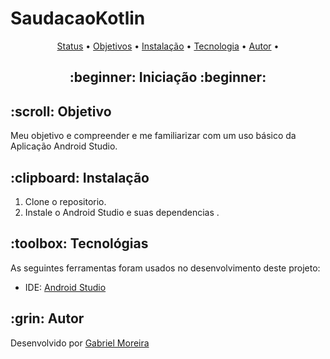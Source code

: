 # SaudacaoKotlin
<p align="center">
 <a href="#status">Status</a> • 
 <a href="#objective">Objetivos</a> •
 <a href="#installation">Instalação</a> • 
 <a href="#technology">Tecnologia</a> • 
 <a href="#author">Autor</a> •
</p>

<h2 align="center" id=status> 
	:beginner: Iniciação :beginner:
</h2>

<h2 id=objective>:scroll: Objetivo</h2>
Meu objetivo e compreender e me familiarizar com um uso básico da Aplicação Android Studio.

<h2 id=installation>:clipboard: Instalação</h2>

1. Clone o repositorio.
2. Instale o Android Studio e suas dependencias .

<h2 id=technology>:toolbox: Tecnológias</h2>

As seguintes ferramentas foram usados no desenvolvimento deste projeto:

- IDE: <a href="https://developer.android.com/studio?hl=pt-br">Android Studio</a>

<h2 id=author>:grin: Autor</h2>

Desenvolvido por <a href="https://github.com/TibaJr
">Gabriel Moreira</a>
